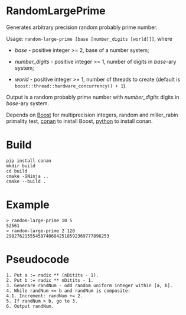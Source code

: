 # RandomLargePrime
Generates arbitrary precision random probably prime number.

Usage: ```random-large-prime [base [number_digits [world]]]```, where

- *base* - positive integer >= 2, base of a number system;

- *number_digits* - positive integer >= 1, number of digits in *base*-ary system;

- *world* - positive integer >= 1, number of threads to create (default is ```boost::thread::hardware_concurrency() + 1```).

Output is a random probably prime number with *number_digits* digits in *base*-ary system.

Depends on [Boost](https://www.boost.org/) for multiprecision integers, random and miller_rabin primality test, [conan](https://conan.io/index.html) to install Boost, [python](https://www.python.org/) to install conan.


# Build
```
pip install conan
mkdir build
cd build
cmake -GNinja ..
cmake --build .
```
# Example
```
> random-large-prime 10 5
52561
> random-large-prime 2 128
298276215554587406842518592369777896253
```
# Pseudocode
```
1. Put a := radix ** (nDitits - 1).
2. Put b := radix ** nDitits - 1.
3. Generare randNum - odd random uniform integer within [a, b].
4. While randNum <= b and randNum is composite:
4.1. Increment: randNum += 2.
5. If randNum > b, go to 3.
6. Output randNum.
```
